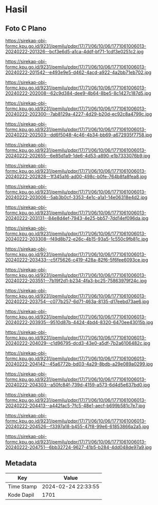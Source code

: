# Hasil

## Foto C Plano

https://sirekap-obj-formc.kpu.go.id/9231/pemilu/pdpr/17/71/06/10/06/1771061006013-20240222-201326--bcf3e6d5-a1ca-4ddf-bf71-1cdf3e0251c2.jpg

https://sirekap-obj-formc.kpu.go.id/9231/pemilu/pdpr/17/71/06/10/06/1771061006013-20240222-201542--e493e9e5-d462-4acd-a922-4a2bb71eb702.jpg

https://sirekap-obj-formc.kpu.go.id/9231/pemilu/pdpr/17/71/06/10/06/1771061006013-20240222-202008--62c9d384-dee9-4b64-8be5-8c1427c187d5.jpg

https://sirekap-obj-formc.kpu.go.id/9231/pemilu/pdpr/17/71/06/10/06/1771061006013-20240222-202300--7ab8129a-4227-4d29-b20d-ec92c8a4799c.jpg

https://sirekap-obj-formc.kpu.go.id/9231/pemilu/pdpr/17/71/06/10/06/1771061006013-20240222-202503--dd6f5048-4c46-4b34-bb69-a672935f7758.jpg

https://sirekap-obj-formc.kpu.go.id/9231/pemilu/pdpr/17/71/06/10/06/1771061006013-20240222-202655--6e85d1a9-1de6-4d53-a890-e1b7333076b9.jpg

https://sirekap-obj-formc.kpu.go.id/9231/pemilu/pdpr/17/71/06/10/06/1771061006013-20240222-202828--1f345a16-ad00-498c-b0fe-764b8fa8fea8.jpg

https://sirekap-obj-formc.kpu.go.id/9231/pemilu/pdpr/17/71/06/10/06/1771061006013-20240222-203006--5ab3b0cf-3353-4e1c-a1a1-14e06318e4d2.jpg

https://sirekap-obj-formc.kpu.go.id/9231/pemilu/pdpr/17/71/06/10/06/1771061006013-20240222-203131--84e8d4ef-7943-4e25-bb57-7dd14ef096da.jpg

https://sirekap-obj-formc.kpu.go.id/9231/pemilu/pdpr/17/71/06/10/06/1771061006013-20240222-203308--f49d8b72-e26c-4b15-93a5-1c550c9fb81c.jpg

https://sirekap-obj-formc.kpu.go.id/9231/pemilu/pdpr/17/71/06/10/06/1771061006013-20240222-203433--c5f75626-c419-428a-82f6-5f6fee6093ce.jpg

https://sirekap-obj-formc.kpu.go.id/9231/pemilu/pdpr/17/71/06/10/06/1771061006013-20240222-203551--7b19f2d1-b234-4fa3-bc25-75863979f24c.jpg

https://sirekap-obj-formc.kpu.go.id/9231/pemilu/pdpr/17/71/06/10/06/1771061006013-20240222-203754--c077b257-6d71-463a-8135-d17eebd73ae6.jpg

https://sirekap-obj-formc.kpu.go.id/9231/pemilu/pdpr/17/71/06/10/06/1771061006013-20240222-203935--9510d87b-4424-4bd4-8320-6470ee43015b.jpg

https://sirekap-obj-formc.kpu.go.id/9231/pemilu/pdpr/17/71/06/10/06/1771061006013-20240222-204029--c1d96795-dcd3-43e0-a5df-7b2a6106482c.jpg

https://sirekap-obj-formc.kpu.go.id/9231/pemilu/pdpr/17/71/06/10/06/1771061006013-20240222-204142--45a6772b-bd03-4a29-8bdb-a29e089a0299.jpg

https://sirekap-obj-formc.kpu.go.id/9231/pemilu/pdpr/17/71/06/10/06/1771061006013-20240222-204303--a50fc84f-739d-4159-a573-6d4d5e637bd0.jpg

https://sirekap-obj-formc.kpu.go.id/9231/pemilu/pdpr/17/71/06/10/06/1771061006013-20240222-204413--a442fac5-7fc5-48e1-aecf-b699b581c7e7.jpg

https://sirekap-obj-formc.kpu.go.id/9231/pemilu/pdpr/17/71/06/10/06/1771061006013-20240222-204526--f3397a18-b455-47f8-99e6-61853866a2a5.jpg

https://sirekap-obj-formc.kpu.go.id/9231/pemilu/pdpr/17/71/06/10/06/1771061006013-20240222-204751--6bb32724-9627-41b5-b284-4dd048de97a9.jpg


## Metadata

| Key        | Value               |
| ---------- | ------------------- |
| Time Stamp | 2024-02-24 22:33:55 |
| Kode Dapil | 1701                |



